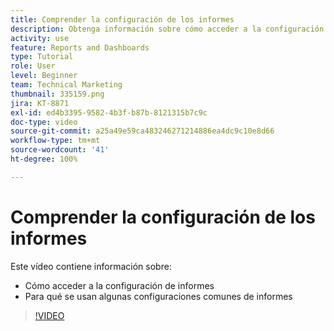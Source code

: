 ```yaml
---
title: Comprender la configuración de los informes
description: Obtenga información sobre cómo acceder a la configuración de los informes de Workfront y para qué se utilizan algunas configuraciones de informes comunes.
activity: use
feature: Reports and Dashboards
type: Tutorial
role: User
level: Beginner
team: Technical Marketing
thumbnail: 335159.png
jira: KT-8871
exl-id: ed4b3395-9582-4b3f-b87b-8121315b7c9c
doc-type: video
source-git-commit: a25a49e59ca483246271214886ea4dc9c10e8d66
workflow-type: tm+mt
source-wordcount: '41'
ht-degree: 100%

---
```


# Comprender la configuración de los informes

Este vídeo contiene información sobre:

* Cómo acceder a la configuración de informes
* Para qué se usan algunas configuraciones comunes de informes

>[!VIDEO](https://video.tv.adobe.com/v/335159/?quality=12&learn=on)
